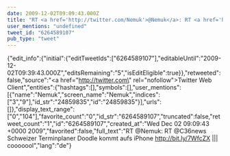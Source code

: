 ```yaml
---
date: 2009-12-02T09:09:43.000Z
title: "RT <a href='http://twitter.com/Nemuk'>@Nemuk</a>: RT <a href='http://twitter.com/C36news'>@C36news</a> Schweizer Terminplaner Doodle kommt aufs iPhone http://bit.ly/7WfcZX ||| cooooool″"
user_mentions: "undefined"
tweet_id: "6264589107"
pub_type: "tweet"
---
```

{"edit_info":{"initial":{"editTweetIds":["6264589107"],"editableUntil":"2009-12-02T09:39:43.000Z","editsRemaining":"5","isEditEligible":true}},"retweeted":false,"source":"<a href=\"http://twitter.com\" rel=\"nofollow\">Twitter Web Client</a>","entities":{"hashtags":[],"symbols":[],"user_mentions":[{"name":"Nemuk","screen_name":"Nemuk","indices":["3","9"],"id_str":"24859835","id":"24859835"}],"urls":[]},"display_text_range":["0","104"],"favorite_count":"0","id_str":"6264589107","truncated":false,"retweet_count":"1","id":"6264589107","created_at":"Wed Dec 02 09:09:43 +0000 2009","favorited":false,"full_text":"RT @Nemuk: RT @C36news Schweizer Terminplaner Doodle kommt aufs iPhone http://bit.ly/7WfcZX ||| cooooool","lang":"de"}

